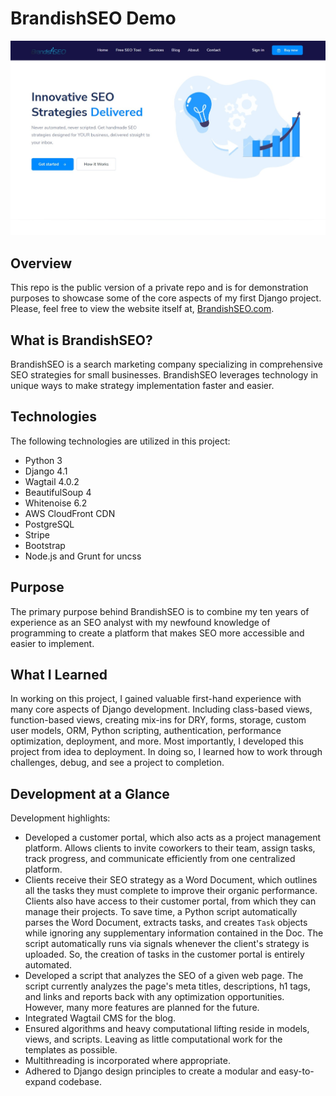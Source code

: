 # BrandishSEO Demo
![BrandishSEO](https://github.com/dorian-adams/BrandishSEO-Demo/blob/main/brandishSEO-home.jpg)

## Overview
This repo is the public version of a private repo and is for demonstration purposes to showcase some of the core aspects of my first Django project. Please, feel free to view the website itself at, [BrandishSEO.com](https://brandishseo.com).

## What is BrandishSEO?
BrandishSEO is a search marketing company specializing in comprehensive SEO strategies for small businesses. BrandishSEO leverages technology in unique ways to make strategy implementation faster and easier.

## Technologies
The following technologies are utilized in this project:
* Python 3
* Django 4.1
* Wagtail 4.0.2
* BeautifulSoup 4
* Whitenoise 6.2
* AWS CloudFront CDN
* PostgreSQL
* Stripe
* Bootstrap
* Node.js and Grunt for uncss

## Purpose
The primary purpose behind BrandishSEO is to combine my ten years of experience as an SEO analyst with my newfound knowledge of programming to create a platform that makes SEO more accessible and easier to implement.

## What I Learned
In working on this project, I gained valuable first-hand experience with many core aspects of Django development. Including class-based views, function-based views, creating mix-ins for DRY, forms, storage, custom user models, ORM, Python scripting, authentication, performance optimization, deployment, and more. Most importantly, I developed this project from idea to deployment. In doing so, I learned how to work through challenges, debug, and see a project to completion. 

## Development at a Glance
Development highlights:
* Developed a customer portal, which also acts as a project management platform. Allows clients to invite coworkers to their team, assign tasks, track progress, and communicate efficiently from one centralized platform.
* Clients receive their SEO strategy as a Word Document, which outlines all the tasks they must complete to improve their organic performance. Clients also have access to their customer portal, from which they can manage their projects. To save time, a Python script automatically parses the Word Document, extracts tasks, and creates `Task` objects while ignoring any supplementary information contained in the Doc. The script automatically runs via signals whenever the client's strategy is uploaded. So, the creation of tasks in the customer portal is entirely automated.
* Developed a script that analyzes the SEO of a given web page. The script currently analyzes the page's meta titles, descriptions, h1 tags, and links and reports back with any optimization opportunities. However, many more features are planned for the future. 
* Integrated Wagtail CMS for the blog.
* Ensured algorithms and heavy computational lifting reside in models, views, and scripts. Leaving as little computational work for the templates as possible.
* Multithreading is incorporated where appropriate. 
* Adhered to Django design principles to create a modular and easy-to-expand codebase.
